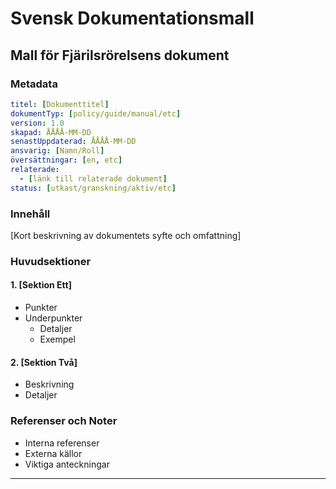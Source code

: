 # Svensk Dokumentationsmall
## Mall för Fjärilsrörelsens dokument

### Metadata
```yaml
titel: [Dokumenttitel]
dokumentTyp: [policy/guide/manual/etc]
version: 1.0
skapad: ÅÅÅÅ-MM-DD
senastUppdaterad: ÅÅÅÅ-MM-DD
ansvarig: [Namn/Roll]
översättningar: [en, etc]
relaterade: 
  - [länk till relaterade dokument]
status: [utkast/granskning/aktiv/etc]
```

### Innehåll
[Kort beskrivning av dokumentets syfte och omfattning]

### Huvudsektioner
#### 1. [Sektion Ett]
- Punkter
- Underpunkter
  - Detaljer
  - Exempel

#### 2. [Sektion Två]
- Beskrivning
- Detaljer

### Referenser och Noter
- Interna referenser
- Externa källor
- Viktiga anteckningar

---
